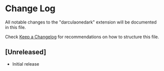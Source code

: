# Change Log

All notable changes to the "darculaonedark" extension will be documented in this file.

Check [Keep a Changelog](http://keepachangelog.com/) for recommendations on how to structure this file.

## [Unreleased]

- Initial release
